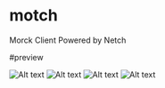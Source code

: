 # motch
Morck Client Powered by Netch


#preview

![Alt text](https://github.com/morckclient/motch/blob/main/pic00.png)
![Alt text](https://github.com/morckclient/motch/blob/main/pic01.png)
![Alt text](https://github.com/morckclient/motch/blob/main/pic02.png)
![Alt text](https://github.com/morckclient/motch/blob/main/pic03.png)
